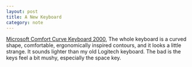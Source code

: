 ```yaml
---
layout: post
title: A New Keyboard
category: note
---
```


<p><a href="https://www.cnet.com/products/microsoft-comfort-curve-keyboard-2000-series/">Microsoft Comfort Curve Keyboard 2000</a>, The whole keyboard is a curved shape, comfortable, ergonomically inspired contours, and it looks a little strange. It sounds lighter than my old Logitech keyboard. The bad is the keys feel a bit mushy, especially the space key.</p>

